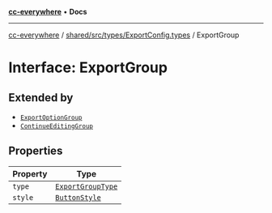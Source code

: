[**cc-everywhere**](../../../../../index.md) • **Docs**

***

[cc-everywhere](../../../../../index.md) / [shared/src/types/ExportConfig.types](../index.md) / ExportGroup

# Interface: ExportGroup

## Extended by

- [`ExportOptionGroup`](ExportOptionGroup.md)
- [`ContinueEditingGroup`](ContinueEditingGroup.md)

## Properties

| Property | Type |
| ------ | ------ |
| `type` | [`ExportGroupType`](../enumerations/ExportGroupType.md) |
| `style` | [`ButtonStyle`](ButtonStyle.md) |
